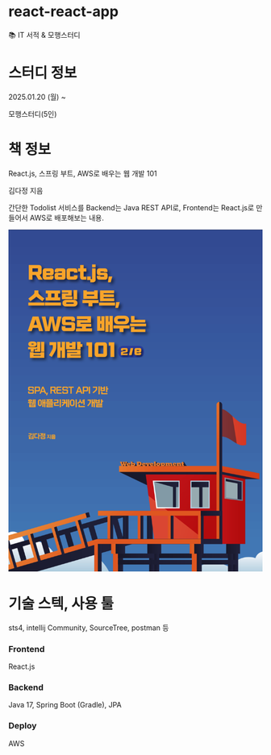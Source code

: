 # react-react-app
📚 IT 서적 & 모행스터디

# 스터디 정보
2025.01.20 (월) ~

모행스터디(5인)

# 책 정보
React.js, 스프링 부트, AWS로 배우는 웹 개발 101

김다정 지음

간단한 Todolist 서비스를 Backend는 Java REST API로, Frontend는 React.js로 만들어서 AWS로 배포해보는 내용.

![img.png](img.png)

# 기술 스텍, 사용 툴

sts4, intellij Community, SourceTree, postman 등

### Frontend
React.js

### Backend
Java 17, Spring Boot (Gradle), JPA

### Deploy
AWS
